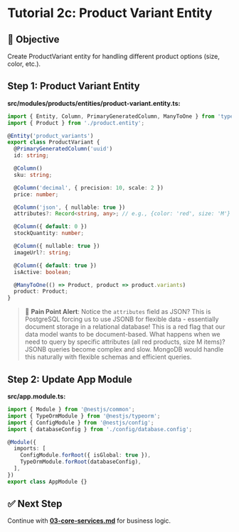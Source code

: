 # Tutorial 2c: Product Variant Entity

## 🎯 Objective
Create ProductVariant entity for handling different product options (size, color, etc.).

## Step 1: Product Variant Entity

**src/modules/products/entities/product-variant.entity.ts:**
```typescript
import { Entity, Column, PrimaryGeneratedColumn, ManyToOne } from 'typeorm';
import { Product } from './product.entity';

@Entity('product_variants')
export class ProductVariant {
  @PrimaryGeneratedColumn('uuid')
  id: string;

  @Column()
  sku: string;

  @Column('decimal', { precision: 10, scale: 2 })
  price: number;

  @Column('json', { nullable: true })
  attributes?: Record<string, any>; // e.g., {color: 'red', size: 'M'}

  @Column({ default: 0 })
  stockQuantity: number;

  @Column({ nullable: true })
  imageUrl?: string;

  @Column({ default: true })
  isActive: boolean;

  @ManyToOne(() => Product, product => product.variants)
  product: Product;
}
```

> 🚨 **Pain Point Alert**: Notice the `attributes` field as JSON? This is PostgreSQL forcing us to use JSONB for flexible data - essentially document storage in a relational database! This is a red flag that our data model wants to be document-based. What happens when we need to query by specific attributes (all red products, size M items)? JSONB queries become complex and slow. MongoDB would handle this naturally with flexible schemas and efficient queries.

## Step 2: Update App Module

**src/app.module.ts:**
```typescript
import { Module } from '@nestjs/common';
import { TypeOrmModule } from '@nestjs/typeorm';
import { ConfigModule } from '@nestjs/config';
import { databaseConfig } from './config/database.config';

@Module({
  imports: [
    ConfigModule.forRoot({ isGlobal: true }),
    TypeOrmModule.forRoot(databaseConfig),
  ],
})
export class AppModule {}
```

## ✅ Next Step
Continue with **[03-core-services.md](./03-core-services.md)** for business logic.